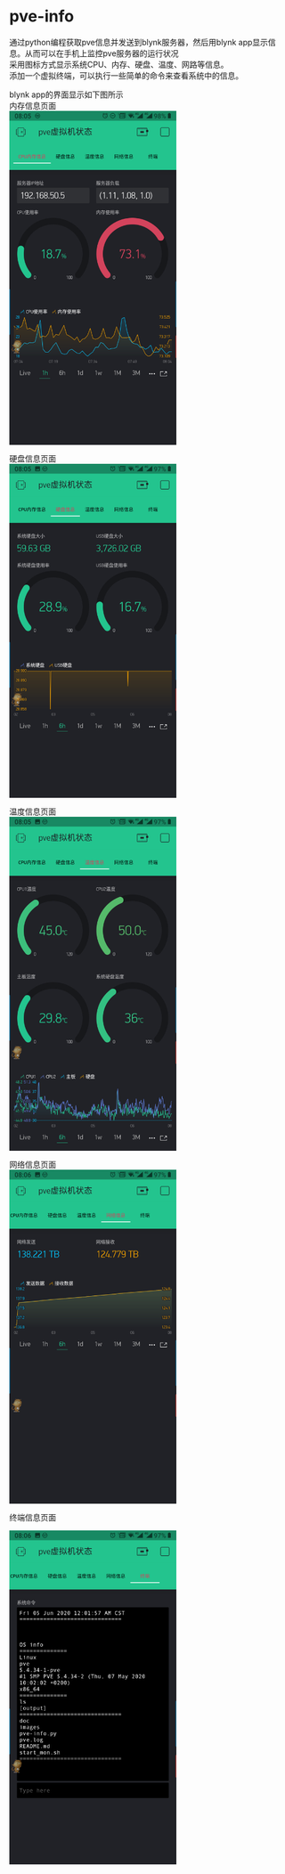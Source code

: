 # pve-info
通过python编程获取pve信息并发送到blynk服务器，然后用blynk app显示信息。从而可以在手机上监控pve服务器的运行状况<br>
采用图标方式显示系统CPU、内存、硬盘、温度、网路等信息。<br>
添加一个虚拟终端，可以执行一些简单的命令来查看系统中的信息。<br>

blynk app的界面显示如下图所示<br>
内存信息页面<br>
<img src="https://github.com/be-engineer/pve-info/blob/master/images/Screenshot_2020-06-05-08-05-11.png" width = "300" div align=center />


硬盘信息页面<br>
<img src="https://github.com/be-engineer/pve-info/blob/master/images/Screenshot_2020-06-05-08-05-38.png" width = "300"  div align=center />


温度信息页面<br>
<img src="https://github.com/be-engineer/pve-info/blob/master/images/Screenshot_20200605-080552.png" width = "300" div align=center />


网络信息页面<br>
<img src="https://github.com/be-engineer/pve-info/blob/master/images/Screenshot_20200605-080611.png" width = "300" div align=center />


终端信息页面<br>

<img src="https://github.com/be-engineer/pve-info/blob/master/images/Screenshot_20200605-080619.png" width = "300" div align=center />


